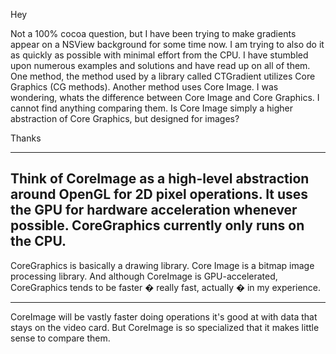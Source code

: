 Hey

Not a 100% cocoa question, but I have been trying to make gradients appear on a NSView background for some time now. I am trying to also do it as quickly as possible with minimal effort from the CPU. I have stumbled upon numerous examples and solutions and have read up on all of them. One method, the method used by a library called CTGradient utilizes Core Graphics (CG methods). Another method uses Core Image. I was wondering, whats the difference between Core Image and Core Graphics. I cannot find anything comparing them. Is Core Image simply a higher abstraction of Core Graphics, but designed for images?

Thanks

----
Think of CoreImage as a high-level abstraction around OpenGL for 2D pixel operations. It uses the GPU for hardware acceleration whenever possible. CoreGraphics currently only runs on the CPU.
----

CoreGraphics is basically a drawing library. Core Image is a bitmap image processing library. And although CoreImage is GPU-accelerated, CoreGraphics tends to be faster � really fast, actually � in my experience.

----
CoreImage will be vastly faster doing operations it's good at with data that stays on the video card. But CoreImage is so specialized that it makes little sense to compare them.
